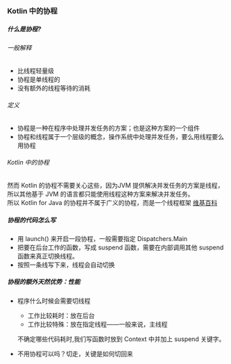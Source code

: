 ### Kotlin 中的协程
##### 什么是协程?
###### 一般解释
* 比线程轻量级
* 协程是单线程的
* 没有额外的线程等待的消耗
###### 定义
* 协程是一种在程序中处理并发任务的方案；也是这种方案的一个组件
* 协程和线程属于一个层级的概念，操作系统中处理并发任务，要么用线程要么用协程
###### Kotlin 中的协程
然而 Kotlin 的协程不需要关心这些，因为JVM 提供解决并发任务的方案是线程，所以其他基于 JVM 的语言都只能使用线程这种方案来解决并发任务。  
所以 Kotlin for Java 的协程并不属于广义的协程，而是一个线程框架
[维基百科](https://en.wikipedia.org/wiki/Coroutine)
##### 协程的代码怎么写
* 用 launch() 来开启一段协程，一般需要指定 Dispatchers.Main
* 把要在后台工作的函数，写成 suspend 函数，需要在内部调用其他 suspend 函数来真正切换线程。
* 按照一条线写下来，线程会自动切换
##### 协程的额外天然优势：性能
* 程序什么时候会需要切线程
    * 工作比较耗时：放在后台
    * 工作比较特殊：放在指定线程——一般来说，主线程

  不确定哪些代码耗时,我们写函数时放到 Context 中并加上 suspend 关键字。
* 不用协程可以吗？切走，关键是如何切回来
